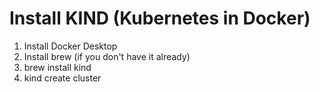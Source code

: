 # Install KIND (Kubernetes in Docker)
1. Install Docker Desktop
2. Install brew (if you don't have it already)
3. brew install kind
4. kind create cluster

